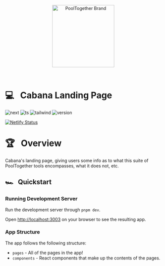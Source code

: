<p align="center">
  <a href="https://github.com/pooltogether/pooltogether--brand-assets">
    <img src="https://github.com/pooltogether/pooltogether--brand-assets/blob/977e03604c49c63314450b5d432fe57d34747c66/logo/pooltogether-logo--purple-gradient.png?raw=true" alt="PoolTogether Brand" style="max-width:100%;" width="200">
  </a>
</p>

<br />

# 💻 &nbsp; Cabana Landing Page

![next](https://img.shields.io/static/v1?label&logo=nextdotjs&logoColor=white&message=Next.js&color=black)
![ts](https://img.shields.io/badge/typescript-%23007ACC.svg?style=flat&logo=typescript&logoColor=white)
![tailwind](https://img.shields.io/static/v1?label&logo=tailwindcss&logoColor=white&message=tailwind&color=38B2AC)
![version](https://img.shields.io/github/package-json/v/GenerationSoftware/pooltogether-client-monorepo?filename=apps%2Flanding-page%2Fpackage.json&color=brightgreen)

[![Netlify Status](https://api.netlify.com/api/v1/badges/b54fe6e6-a206-4a42-902f-bf721702ed84/deploy-status)](https://app.netlify.com/sites/cabana-landing-page/deploys)

# 🏆 &nbsp; Overview

Cabana's landing page, giving users some info as to what this suite of PoolTogether tools encompasses, what it does not, etc.

## 🏎️ &nbsp; Quickstart

### Running Development Server

Run the development server through `pnpm dev`.

Open [http://localhost:3003](http://localhost:3003) on your browser to see the resulting app.

### App Structure

The app follows the following structure:

- `pages` - All of the pages in the app!
- `components` - React components that make up the contents of the pages.
